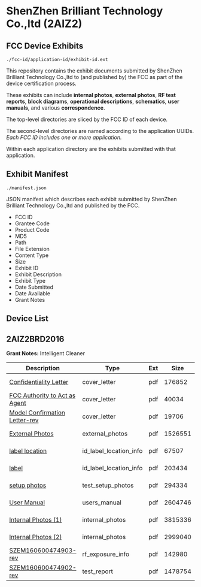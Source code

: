 # ShenZhen Brilliant Technology Co.,Itd (2AIZ2)
## FCC Device Exhibits

```
./fcc-id/application-id/exhibit-id.ext
```

This repository contains the exhibit documents submitted by ShenZhen Brilliant Technology Co.,Itd to (and published by) the FCC as part of the device certification process.

These exhibits can include **internal photos**, **external photos**, **RF test reports**, **block diagrams**, **operational descriptions**, **schematics**, **user manuals**, and various **correspondence**.

The top-level directories are sliced by the FCC ID of each device.

The second-level directories are named according to the application UUIDs. *Each FCC ID includes one or more application.*

Within each application directory are the exhibits submitted with that application. 

## Exhibit Manifest

```
./manifest.json
```

JSON manifest which describes each exhibit submitted by ShenZhen Brilliant Technology Co.,Itd and published by the FCC.

- FCC ID
- Grantee Code
- Product Code
- MD5
- Path
- File Extension
- Content Type
- Size
- Exhibit ID
- Exhibit Description
- Exhibit Type
- Date Submitted
- Date Available
- Grant Notes

## Device List
## 2AIZ2BRD2016
**Grant Notes:** Intelligent Cleaner

| Description | Type | Ext | Size | Submitted | Available |
| ----------- | ---- | --- | ---- | --------- | --------- |
| [Confidentiality Letter](2AIZ2BRD2016/834c400e99aa74fdc069c5b7eac1c20c/3143020.pdf) | cover_letter | pdf | 176852 | 2016-09-22 | 2016-09-25 |
| [FCC Authority to Act as Agent](2AIZ2BRD2016/834c400e99aa74fdc069c5b7eac1c20c/3143021.pdf) | cover_letter | pdf | 40034 | 2016-09-22 | 2016-09-25 |
| [Model Confirmation Letter-rev](2AIZ2BRD2016/834c400e99aa74fdc069c5b7eac1c20c/3143022.pdf) | cover_letter | pdf | 19706 | 2016-09-22 | 2016-09-25 |
| [External Photos](2AIZ2BRD2016/834c400e99aa74fdc069c5b7eac1c20c/3143023.pdf) | external_photos | pdf | 1526551 | 2016-09-22 | 2016-09-25 |
| [label location](2AIZ2BRD2016/834c400e99aa74fdc069c5b7eac1c20c/3143589.pdf) | id_label_location_info | pdf | 67507 | 2016-09-22 | 2016-09-25 |
| [label](2AIZ2BRD2016/834c400e99aa74fdc069c5b7eac1c20c/3143590.pdf) | id_label_location_info | pdf | 203434 | 2016-09-22 | 2016-09-25 |
| [setup photos](2AIZ2BRD2016/834c400e99aa74fdc069c5b7eac1c20c/3143601.pdf) | test_setup_photos | pdf | 294334 | 2016-09-22 | 2016-09-25 |
| [User Manual](2AIZ2BRD2016/834c400e99aa74fdc069c5b7eac1c20c/3143603.pdf) | users_manual | pdf | 2604746 | 2016-09-22 | 2016-09-25 |
| [Internal Photos (1)](2AIZ2BRD2016/834c400e99aa74fdc069c5b7eac1c20c/3143024.pdf) | internal_photos | pdf | 3815336 | 2016-09-22 | 2016-09-25 |
| [Internal Photos (2)](2AIZ2BRD2016/834c400e99aa74fdc069c5b7eac1c20c/3143025.pdf) | internal_photos | pdf | 2999040 | 2016-09-22 | 2016-09-25 |
| [SZEM160600474903-rev](2AIZ2BRD2016/834c400e99aa74fdc069c5b7eac1c20c/3143592.pdf) | rf_exposure_info | pdf | 142980 | 2016-09-22 | 2016-09-25 |
| [SZEM160600474902-rev](2AIZ2BRD2016/834c400e99aa74fdc069c5b7eac1c20c/3143598.pdf) | test_report | pdf | 1478754 | 2016-09-22 | 2016-09-25 |
